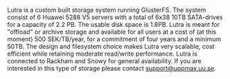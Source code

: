 Lutra is a custom built storage system running GlusterFS. The system consist of
6 Huawei 5288 V5 servers with a total of 6x38 10TB SATA-drives for a capacity
of 2.2 PB. The usable disk space is 1.8PB. Lutra is meant for "offload" or
archive storage and available for all users at a cost of (at this moment) 500
SEK/TB/year, for a commitment of four years and a minimum 50TB. The design and
filesystem choice makes Lutra very scalable, cost efficient while retaining
moderate read/write performance. Lutra is connected to Rackham and Snowy for
general availability. If you are interested in this type of storage please
contact <support@uppmax.uu.se>.
